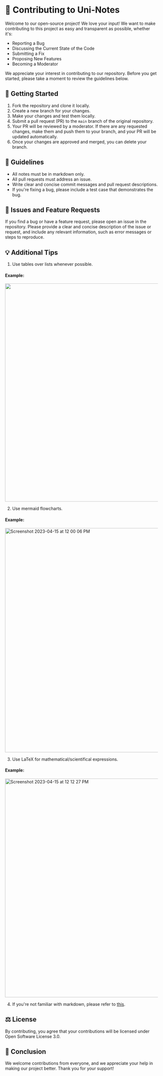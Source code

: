# 📝 Contributing to Uni-Notes

Welcome to our open-source project! We love your input! We want to make contributing to this project as easy and transparent as possible, whether it's:

- Reporting a Bug
- Discussing the Current State of the Code
- Submitting a Fix
- Proposing New Features
- Becoming a Moderator

We appreciate your interest in contributing to our repository. Before you get started, please take a moment to review the guidelines below.


## 🚀 Getting Started
1. Fork the repository and clone it locally.
2. Create a new branch for your changes.
3. Make your changes and test them locally.
4. Submit a pull request (PR) to the `main` branch of the original repository.
5. Your PR will be reviewed by a moderator. If there are any requested changes, make them and push them to your branch, and your PR will be updated automatically.
6. Once your changes are approved and merged, you can delete your branch.


## 📌 Guidelines
- All notes must be in markdown only. 
- All pull requests must address an issue. 
- Write clear and concise commit messages and pull request descriptions.
- If you're fixing a bug, please include a test case that demonstrates the bug.


## 🤔 Issues and Feature Requests
If you find a bug or have a feature request, please open an issue in the repository. Please provide a clear and concise description of the issue or request, and include any relevant information, such as error messages or steps to reproduce.


## 💡 Additional Tips

1. Use tables over lists whenever possible.
#### Example:
<img src="https://user-images.githubusercontent.com/94914628/230761842-0986065b-32cb-4ab0-ada6-b058bbce801a.png" width = "717"/>

2. Use mermaid flowcharts. 
#### Example: 
<img width="737" alt="Screenshot 2023-04-15 at 12 00 06 PM" src="https://user-images.githubusercontent.com/74814237/232200603-5dc4438e-d3df-4f47-98c9-7497bcad4387.png">

3. Use LaTeX for mathematical/scientifical expressions. 
#### Example: 
<img width="719" alt="Screenshot 2023-04-15 at 12 12 27 PM" src="https://user-images.githubusercontent.com/74814237/232200735-7f85a4d5-4371-42fe-8624-1d0f6f6b1152.png">

4. If you're not familiar with markdown, please refer to [this](https://gdscbpdc.github.io/2022-2023/02_Markdown/).


## ⚖️ License
By contributing, you agree that your contributions will be licensed under Open Software License 3.0.


## 👋 Conclusion
We welcome contributions from everyone, and we appreciate your help in making our project better. Thank you for your support!